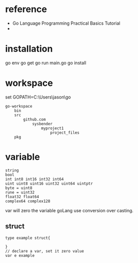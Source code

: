 
# reference
 

*   Go Language Programming Practical Basics Tutorial 
* 

# installation

go env
go get
go run main.go
go install

# workspace


set GOPATH=C:\Users\jason\go

```
go-workspace
	bin
	src
		github.com
			sysbender
				myproject1
					project_files
	pkg
```

# variable

```
string
bool
int int8 int16 int32 int64
uint uint8 uint16 uint32 uint64 uintptr
byte = uint8
rune = uint32
float32 float64
complex64 complex128
```
var will zero the variable
goLang use conversion over casting.
## struct
```
type example struct{

}
// declare a var, set it zero value
var e example

```
<!--stackedit_data:
eyJoaXN0b3J5IjpbLTE4OTA3NzQ2MzcsMTE0MzYzNjQxNywtOD
YyMDQ4MTMxLDE3ODg2MzU4MjIsLTE1MTY0NzQzMzQsNzM3MzQ4
OTA3LC04OTMyOTg4OTIsODI4MzgwMTI0XX0=
-->